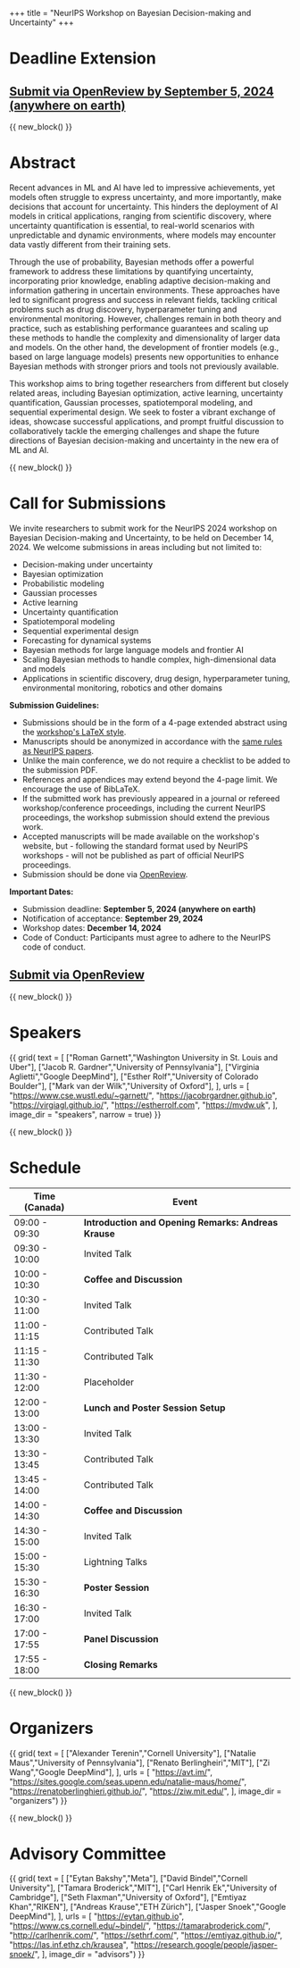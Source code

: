 +++
title = "NeurIPS Workshop on Bayesian Decision-making and Uncertainty"
+++

# Deadline Extension

## [Submit via OpenReview by September 5, 2024 (anywhere on earth)](https://openreview.net/group?id=NeurIPS.cc/2024/Workshop/BDU)

{{ new_block() }}

# Abstract

Recent advances in ML and AI have led to impressive achievements, yet models often struggle to express uncertainty, and more importantly, make decisions that account for uncertainty. 
This hinders the deployment of AI models in critical applications, ranging from scientific discovery, where uncertainty quantification is essential, to real-world scenarios with unpredictable and dynamic environments, where models may encounter data vastly different from their training sets.

Through the use of probability, Bayesian methods offer a powerful framework to address these limitations by quantifying uncertainty, incorporating prior knowledge, enabling adaptive decision-making and information gathering in uncertain environments. 
These approaches have led to significant progress and success in relevant fields, tackling critical problems such as drug discovery, hyperparameter tuning and environmental monitoring. 
However, challenges remain in both theory and practice, such as establishing performance guarantees and scaling up these methods to handle the complexity and dimensionality of larger data and models. 
On the other hand, the development of frontier models (e.g., based on large language models) presents new opportunities to enhance Bayesian methods with stronger priors and tools not previously available.

This workshop aims to bring together researchers from different but closely related areas, including Bayesian optimization, active learning, uncertainty quantification, Gaussian processes, spatiotemporal modeling, and sequential experimental design. 
We seek to foster a vibrant exchange of ideas, showcase successful applications, and prompt fruitful discussion to collaboratively tackle the emerging challenges and shape the future directions of Bayesian decision-making and uncertainty in the new era of ML and AI.



{{ new_block() }}



# Call for Submissions

We invite researchers to submit work for the NeurIPS 2024 workshop on Bayesian Decision-making and Uncertainty, to be held on December 14, 2024. We welcome submissions in areas including but not limited to:

* Decision-making under uncertainty
* Bayesian optimization
* Probabilistic modeling
* Gaussian processes
* Active learning
* Uncertainty quantification
* Spatiotemporal modeling
* Sequential experimental design
* Forecasting for dynamical systems
* Bayesian methods for large language models and frontier AI
* Scaling Bayesian methods to handle complex, high-dimensional data and models
* Applications in scientific discovery, drug design, hyperparameter tuning, environmental monitoring, robotics and other domains

**Submission Guidelines:**

* Submissions should be in the form of a 4-page extended abstract using the [workshop's LaTeX style](bdu_2024.sty).
* Manuscripts should be anonymized in accordance with the [same rules as NeurIPS papers](https://neurips.cc/Conferences/2024/CallForPapers).
* Unlike the main conference, we do not require a checklist to be added to the submission PDF.
* References and appendices may extend beyond the 4-page limit. We encourage the use of BibLaTeX.
* If the submitted work has previously appeared in a journal or refereed workshop/conference proceedings, including the current NeurIPS proceedings, the workshop submission should extend the previous work.
* Accepted manuscripts will be made available on the workshop's website, but - following the standard format used by NeurIPS workshops - will not be published as part of official NeurIPS proceedings.
* Submission should be done via [OpenReview](https://openreview.net/group?id=NeurIPS.cc/2024/Workshop/BDU).

**Important Dates:**

* Submission deadline: **September 5, 2024 (anywhere on earth)**
* Notification of acceptance: **September 29, 2024**
* Workshop dates: **December 14, 2024**
* Code of Conduct: Participants must agree to adhere to the NeurIPS code of conduct.

## [Submit via OpenReview](https://openreview.net/group?id=NeurIPS.cc/2024/Workshop/BDU)



{{ new_block() }}



# Speakers

{{ grid(
    text = [
        ["Roman Garnett","Washington University in St. Louis and Uber"], 
        ["Jacob R. Gardner","University of Pennsylvania"],
        ["Virginia Aglietti","Google DeepMind"],
        ["Esther Rolf","University of Colorado Boulder"],
        ["Mark van der Wilk","University of Oxford"],
    ],
    urls = [
        "https://www.cse.wustl.edu/~garnett/",
        "https://jacobrgardner.github.io",
        "https://virgiagl.github.io/",
        "https://estherrolf.com",
        "https://mvdw.uk",
    ],
    image_dir = "speakers",
    narrow = true) }}



{{ new_block() }}



# Schedule

| Time (Canada) | Event |
|---------------|-------|
| 09:00 - 09:30 | **Introduction and Opening Remarks: Andreas Krause** |
| 09:30 - 10:00 | Invited Talk |
| 10:00 - 10:30 | **Coffee and Discussion** |
| 10:30 - 11:00 | Invited Talk |
| 11:00 - 11:15 | Contributed Talk |
| 11:15 - 11:30 | Contributed Talk |
| 11:30 - 12:00 | Placeholder |
| 12:00 - 13:00 | **Lunch and Poster Session Setup** |
| 13:00 - 13:30 | Invited Talk |
| 13:30 - 13:45 | Contributed Talk |
| 13:45 - 14:00 | Contributed Talk |
| 14:00 - 14:30 | **Coffee and Discussion** |
| 14:30 - 15:00 | Invited Talk |
| 15:00 - 15:30 | Lightning Talks |
| 15:30 - 16:30 | **Poster Session** |
| 16:30 - 17:00 | Invited Talk |
| 17:00 - 17:55 | **Panel Discussion** | 
| 17:55 - 18:00 | **Closing Remarks** |



{{ new_block() }}



# Organizers

{{ grid(
    text = [
        ["Alexander Terenin","Cornell University"],
        ["Natalie Maus","University of Pennsylvania"],
        ["Renato Berlingheiri","MIT"],
        ["Zi Wang","Google DeepMind"],
    ],
    urls = [
        "https://avt.im/",
        "https://sites.google.com/seas.upenn.edu/natalie-maus/home/",
        "https://renatoberlinghieri.github.io/",
        "https://ziw.mit.edu/",
    ],
    image_dir = "organizers") }}



{{ new_block() }}



# Advisory Committee

{{ grid(
    text = [
        ["Eytan Bakshy","Meta"],
        ["David Bindel","Cornell University"],
        ["Tamara Broderick","MIT"],
        ["Carl Henrik Ek","University of Cambridge"],
        ["Seth Flaxman","University of Oxford"],
        ["Emtiyaz Khan","RIKEN"],
        ["Andreas Krause","ETH Zürich"],
        ["Jasper Snoek","Google DeepMind"],
    ],
    urls = [
        "https://eytan.github.io",
        "https://www.cs.cornell.edu/~bindel/",
        "https://tamarabroderick.com/",
        "http://carlhenrik.com/",
        "https://sethrf.com/",
        "https://emtiyaz.github.io/",
        "https://las.inf.ethz.ch/krausea",
        "https://research.google/people/jasper-snoek/",
    ],
    image_dir = "advisors") }}